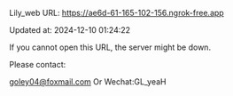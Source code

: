 Lily_web URL: https://ae6d-61-165-102-156.ngrok-free.app

Updated at: 2024-12-10 01:24:22

If you cannot open this URL, the server might be down.

Please contact: 

goley04@foxmail.com Or Wechat:GL_yeaH
